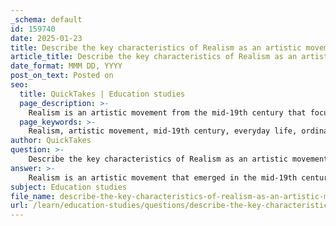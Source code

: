 ```yaml
---
_schema: default
id: 159740
date: 2025-01-23
title: Describe the key characteristics of Realism as an artistic movement.
article_title: Describe the key characteristics of Realism as an artistic movement.
date_format: MMM DD, YYYY
post_on_text: Posted on
seo:
  title: QuickTakes | Education studies
  page_description: >-
    Realism is an artistic movement from the mid-19th century that focuses on depicting everyday life and the struggles of ordinary people, contrasting with Romanticism by emphasizing accuracy, social commentary, and diverse subject matter.
  page_keywords: >-
    Realism, artistic movement, mid-19th century, everyday life, ordinary people, social commentary, accuracy, honesty, Naturalism, rejection of Romanticism, diverse subject matter, Gustave Courbet, Jean-François Millet, social issues, working class
author: QuickTakes
question: >-
    Describe the key characteristics of Realism as an artistic movement.
answer: >-
    Realism is an artistic movement that emerged in the mid-19th century as a direct response to Romanticism. It is characterized by several key features:\n\n1. **Focus on Everyday Life**: Realism sought to depict ordinary people and everyday situations, emphasizing the lives of the working class and the struggles they faced. This marked a departure from the idealized and often dramatic subjects favored by Romantic artists.\n\n2. **Accuracy and Honesty**: Realist artists aimed to represent the world as it truly is, without embellishment or idealization. They strived for a truthful portrayal of their subjects, often highlighting social issues and the harsh realities of life.\n\n3. **Social Commentary**: Many Realist works contain a social or political message, reflecting the conditions of society at the time. Artists like Gustave Courbet and Jean-François Millet often focused on themes related to labor, poverty, and the human condition.\n\n4. **Naturalism**: While closely related to Realism, Naturalism emphasizes a more scientific approach to representation, often portraying subjects in their natural state. Realism, on the other hand, is more concerned with the artist's personal experience of the world.\n\n5. **Rejection of Romanticism**: Realism emerged as a reaction against the emotionalism and idealism of Romanticism. Realist artists sought to ground their work in reality, often using techniques that emphasized clarity and detail.\n\n6. **Diverse Subject Matter**: Realism did not limit itself to any specific subject matter; it encompassed a wide range of themes, including rural life, urban scenes, and the struggles of various social classes.\n\nNotable Realist artists include Gustave Courbet, who is often considered a pioneer of the movement, and Jean-François Millet, known for his depictions of peasant life. Their works exemplify the movement's commitment to portraying life with authenticity and depth. \n\nIn summary, Realism is defined by its commitment to depicting the world as it is, focusing on the lives of ordinary people and addressing social issues with honesty and accuracy.
subject: Education studies
file_name: describe-the-key-characteristics-of-realism-as-an-artistic-movement.md
url: /learn/education-studies/questions/describe-the-key-characteristics-of-realism-as-an-artistic-movement
---
```


&nbsp;